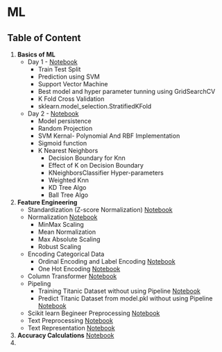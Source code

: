 # ML

## Table of Content

1. **Basics of ML**
    * Day 1 - [Notebook](https://github.com/sukritiguin/ML/blob/main/NoteBooks/ML0.ipynb)
        * Train Test Split
        * Prediction using SVM
        * Support Vector Machine
        * Best model and hyper parameter tunning using GridSearchCV
        * K Fold Cross Validation
        * sklearn.model_selection.StratifiedKFold
    *  Day 2 - [Notebook](https://github.com/sukritiguin/ML/blob/main/NoteBooks/ML1.ipynb)
        * Model persistence
        * Random Projection
        * SVM Kernal- Polynomial And RBF Implementation
        * Sigmoid function
        * K Nearest Neighbors
            * Decision Boundary for Knn
            * Effect of K on Decision Boundary
            * KNeighborsClassifier Hyper-parameters
            * Weighted Knn
            * KD Tree Algo
            * Ball Tree Algo
2. **Feature Engineering**
    * Standardization (Z-score Normalization) [Notebook](https://github.com/sukritiguin/ML/blob/main/NoteBooks/ML2.ipynb)
    * Normalization [Notebook](https://github.com/sukritiguin/ML/blob/main/NoteBooks/ML3.ipynb)
        * MinMax Scaling
        * Mean Normalization
        * Max Absolute Scaling
        * Robust Scaling
    * Encoding Categorical Data
        * Ordinal Encoding and Label Encoding [Notebook](https://github.com/sukritiguin/ML/blob/main/NoteBooks/ML4.ipynb)
        * One Hot Encoding [Notebook](https://github.com/sukritiguin/ML/blob/main/NoteBooks/ML5.ipynb)
    * Column Transformer [Notebook](https://github.com/sukritiguin/ML/blob/main/NoteBooks/ML6.ipynb)
    * Pipeling
        * Training Titanic Dataset without using Pipeline [Notebook](https://github.com/sukritiguin/ML/blob/main/NoteBooks/ML7.ipynb)
        * Predict Titanic Dataset from model.pkl without using Pipeline [Notebook](https://github.com/sukritiguin/ML/blob/main/NoteBooks/ML8.ipynb)
    * Scikit learn Begineer Preprocessing [Notebook](https://github.com/sukritiguin/ML/blob/main/NoteBooks/sci-kit_learn_preprocessing.ipynb)
    * Text Preprocessing [Notebook](https://github.com/sukritiguin/ML/blob/main/NoteBooks/text-preprocessing.ipynb)
    * Text Representation [Notebook](https://github.com/sukritiguin/ML/blob/main/NoteBooks/text-representation.ipynb)
3. **Accuracy Calculations** [Notebook](https://github.com/sukritiguin/ML/blob/main/Accuracy_Calculation.ipynb)
4. 
